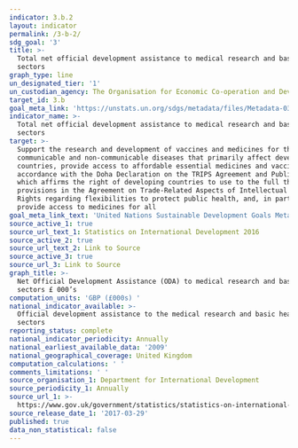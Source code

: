 ```yaml
---
indicator: 3.b.2
layout: indicator
permalink: /3-b-2/
sdg_goal: '3'
title: >-
  Total net official development assistance to medical research and basic health
  sectors
graph_type: line
un_designated_tier: '1'
un_custodian_agency: The Organisation for Economic Co-operation and Development (OECD)
target_id: 3.b
goal_meta_link: 'https://unstats.un.org/sdgs/metadata/files/Metadata-03-0B-02.pdf'
indicator_name: >-
  Total net official development assistance to medical research and basic health
  sectors
target: >-
  Support the research and development of vaccines and medicines for the
  communicable and non‑communicable diseases that primarily affect developing
  countries, provide access to affordable essential medicines and vaccines, in
  accordance with the Doha Declaration on the TRIPS Agreement and Public Health,
  which affirms the right of developing countries to use to the full the
  provisions in the Agreement on Trade-Related Aspects of Intellectual Property
  Rights regarding flexibilities to protect public health, and, in particular,
  provide access to medicines for all
goal_meta_link_text: 'United Nations Sustainable Development Goals Metadata: 3.b.2'
source_active_1: true
source_url_text_1: Statistics on International Development 2016
source_active_2: true
source_url_text_2: Link to Source
source_active_3: true
source_url_3: Link to Source
graph_title: >-
  Net Official Development Assistance (ODA) to medical research and basic health
  sectors £ 000’s
computation_units: 'GBP (£000s) '
national_indicator_available: >-
  Official development assistance to the medical research and basic health
  sectors
reporting_status: complete
national_indicator_periodicity: Annually
national_earliest_available_data: '2009'
national_geographical_coverage: United Kingdom
computation_calculations: ' '
comments_limitations: ' '
source_organisation_1: Department for International Development
source_periodicity_1: Annually
source_url_1: >-
  https://www.gov.uk/government/statistics/statistics-on-international-development-2016
source_release_date_1: '2017-03-29'
published: true
data_non_statistical: false
---
```


